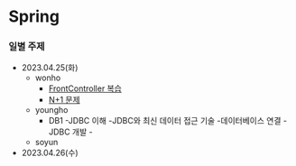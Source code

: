 # Spring

### 일별 주제

- 2023.04.25(화)
  - wonho
    - [FrontController 복습](./wonho/FrontController/)
    - [N+1 문제](https://seoarc.tistory.com/81)
  - youngho
    - DB1
      -JDBC 이해
      -JDBC와 최신 데이터 접근 기술
      -데이터베이스 연결
      -JDBC 개발 -
  - soyun
- 2023.04.26(수)
